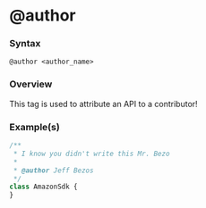 # @author

### Syntax

`@author <author_name>`

### Overview

This tag is used to attribute an API to a contributor!

### Example(s)

```js
/**
 * I know you didn't write this Mr. Bezo
 *
 * @author Jeff Bezos
 */
class AmazonSdk {
}
```
